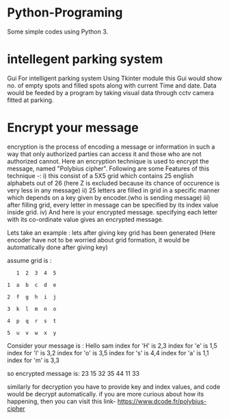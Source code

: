# Python-Programing
Some simple codes using Python 3.

# intellegent parking system
Gui For intelligent parking system Using Tkinter module
this Gui would show no. of empty spots and filled spots along with current Time and date.
Data would be feeded by a program by taking visual data through cctv camera fitted at parking.

# Encrypt your message
 encryption is the process of encoding a message or information in such a way that only authorized parties can access it and those who are not authorized cannot.
Here an encryption technique is used to encrypt the message, named "Polybius cipher".
Following are some Features of this technique -:
 i) this consist of a 5X5 grid which contains 25 english alphabets out of 26 (here Z is excluded because its chance of occurence is very     less in any message)
 ii) 25 letters are filled in grid in a specific manner which depends on a key given by encoder.(who is sending message)
 iii) after filling grid, every letter in message can be specified by its index value inside grid.
iv) And here is your encrypted message. specifying each letter with its co-ordinate value gives an encrypted message.

Lets take an example :
   lets after giving key grid has been generated (Here encoder have not to be worried about grid formation, it would be automatically        done after giving key)
    
 assume grid is :
     
       1  2  3  4  5
     
    1  a  b  c  d  e
 
    2  f  g  h  i  j
 
    3  k  l  m  n  o
 
    4  p  q  r  s  t
 
    5  u  v  w  x  y

  Consider your message is : Hello sam
   index for 'H' is 2,3
   index for 'e' is 1,5
   index for 'l' is 3,2
   index for 'o' is 3,5
   index for 's' is 4,4
   index for 'a' is 1,1
   index for 'm' is 3,3
   
 so encrypted message is: 23 15 32 35 44 11 33
 
similarly for decryption you have to provide key and index values, and code would be decrypt automatically.
if you are more curious about how its happening, then you can visit this link- https://www.dcode.fr/polybius-cipher
